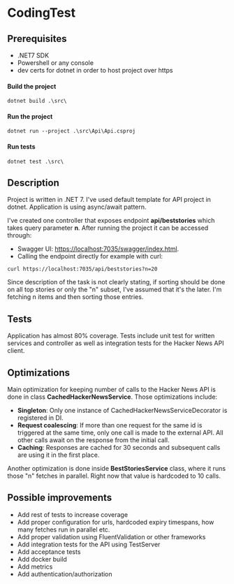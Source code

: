 # CodingTest

## Prerequisites

- .NET7 SDK
- Powershell or any console
- dev certs for dotnet in order to host project over https

#### Build the project

```pwsh
dotnet build .\src\
```

#### Run the project

```pwsh
dotnet run --project .\src\Api\Api.csproj
```

#### Run tests

```pwsh
dotnet test .\src\
```

## Description

Project is written in .NET 7. I've used default template for API project in dotnet. Application is using async/await pattern.

I've created one controller that exposes endpoint **api/beststories** which takes query parameter **n**. After running the project it can be accessed through:
- Swagger UI: [https://localhost:7035/swagger/index.html](https://localhost:7035/swagger/index.html).
- Calling the endpoint directly for example with curl: 
```pwsh
curl https://localhost:7035/api/beststories?n=20
```

Since description of the task is not clearly stating, if sorting should be done on all top stories or only the "n" subset, I've assumed that it's the later. I'm fetching n items and then sorting those entries.

## Tests

Application has almost 80% coverage. Tests include unit test for written services and controller as well as integration tests for the Hacker News API client.

## Optimizations

Main optimization for keeping number of calls to the Hacker News API is done in class **CachedHackerNewsService**. Those optimizations include:

- **Singleton**: Only one instance of CachedHackerNewsServiceDecorator is registered in DI.
- **Request coalescing**: If more than one request for the same id is triggered at the same time, only one call is made to the external API. All other calls await on the response from the initial call.
- **Caching**: Responses are cached for 30 seconds and subsequent calls are using it in the first place.

Another optimization is done inside **BestStoriesService** class, where it runs those "n" fetches in parallel. Right now that value is hardcoded to 10 calls.

## Possible improvements

- Add rest of tests to increase coverage
- Add proper configuration for urls, hardcoded expiry timespans, how many fetches run in parallel etc.
- Add proper validation using FluentValidation or other frameworks
- Add integration tests for the API using TestServer
- Add acceptance tests
- Add docker build
- Add metrics
- Add authentication/authorization
